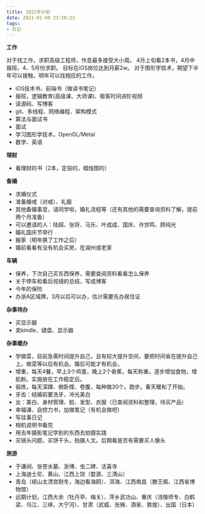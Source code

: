 ```yaml
---
title: 2021年计划
date: 2021-01-08 23:58:23
tags:
- 日记
---
```


**工作**

对于找工作，求职高级工程师，作息最多接受大小周。
4月上旬看2本书，4月中报班，4、5月份求职。
目标在iOS岗位达到月薪2w。
对于图形学技术，期望下半年可以接触，明年可以找相应的工作。

- iOS技术书、前端书（做读书笔记）
- 报班，逻辑教育(高级课、大师课)、极客时间进阶视频
- 读源码、写博客
- git、多线程、网络编程、架构模式
- 算法与面试书
- 面试
- 学习图形学技术，OpenGL/Metal
- 数学、英语

**理财**

- 看理财的书（2本，定投的，蜡烛图的）

**备婚**

- 求婚仪式
- 准备婚戒（对戒）、礼服
- 其他备婚事宜，请同学啦，婚礼流程等（还有其他的需要查询资料了解，提前两个月准备）
- 可以邀请的人：陆超、张将、马乐、叶成成、国庆、许世鸣、顾纯光
- 婚礼国庆节举行
- 搬家（明年换了工作之后）
- 婚前看看有没有机会买房，在湖州或老家

**车辆**

- 保养，下次自己买东西保养，需要查阅资料看看怎么保养
- 关于停车和看后视镜的总结，写成博客
- 今年的保险
- 办浙A区域牌，3月以后可以办，估计需要先办居住证

**杂事待办**

- 买显示器
- 卖kindle、键盘、显示器

**杂事缓办**

- 学做菜，目前急需时间提升自己，且有较大提升空间，要把时间省在提升自己上。做菜等以后有机会。婚后可能才有机会。
- 增重，每天4餐，早上3个鸡蛋，晚上2个香蕉，每天称重。逐步增加食物，增肌粉。实施放在工作稳定后。
- 锻炼，每天深蹲、俯卧撑、卷腹，每种做30个。跑步。春天暖和了开始。
- 牙齿：结婚前要洗牙，冷光美白
- 女：美白、身材管理、脸、发型、衣服（已查阅资料和整理，待买产品）
- 幸福课、自控力书，加做笔记（有机会做吧）
- 写往事日记
- 相机说明书看完
- 用去年摄影笔记学到的东西去拍摄实践
- 买镜头问题，买饼干头，拍摄人文。后期看是否有需要买人像头

**旅游**

- 于谦祠、张苍水墓、浙博、虫二碑、法喜寺
- 上海迪士尼、黄山、江西上饶（婺源、三清山）
- 青岛（崂山太清宫耐冬，海边看海鸥）、洱海、江西南昌（滕王阁、江西省博物馆）
- 远期计划，江西大余（牡丹亭、梅关）、萍乡武功山、重庆（涪陵师专、白鹤梁、乌江、三峡、大宁河）、甘肃（武威、张掖、酒泉、敦煌）、出国（日本）
